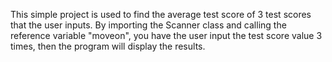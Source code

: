 This simple project is used to find the average test score of 3 test scores that the user inputs. By importing the Scanner class and calling the reference variable "moveon", 
you have the user input the test score value 3 times, then the program will display the results.
